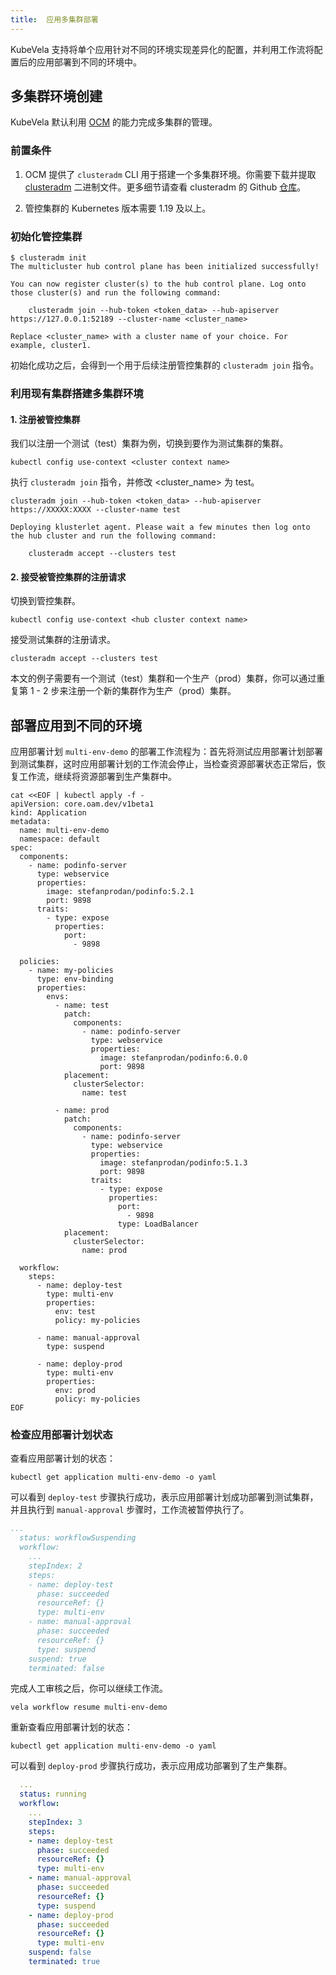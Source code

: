 ```yaml
---
title:  应用多集群部署
---
```


KubeVela 支持将单个应用针对不同的环境实现差异化的配置，并利用工作流将配置后的应用部署到不同的环境中。

## 多集群环境创建

KubeVela 默认利用 [OCM](https://open-cluster-management.io/) 的能力完成多集群的管理。

### 前置条件

1. OCM 提供了 `clusteradm` CLI 用于搭建一个多集群环境。你需要下载并提取 [clusteradm](https://github.com/open-cluster-management-io/clusteradm/releases/tag/v0.1.0-alpha.5) 二进制文件。更多细节请查看 clusteradm 的 Github [仓库](https://github.com/open-cluster-management-io/clusteradm/blob/main/README.md#quick-start)。

2. 管控集群的 Kubernetes 版本需要 1.19 及以上。
### 初始化管控集群

```shell
$ clusteradm init
The multicluster hub control plane has been initialized successfully!

You can now register cluster(s) to the hub control plane. Log onto those cluster(s) and run the following command:

    clusteradm join --hub-token <token_data> --hub-apiserver https://127.0.0.1:52189 --cluster-name <cluster_name>

Replace <cluster_name> with a cluster name of your choice. For example, cluster1.
```

初始化成功之后，会得到一个用于后续注册管控集群的 `clusteradm join` 指令。

### 利用现有集群搭建多集群环境

#### 1. 注册被管控集群

我们以注册一个测试（test）集群为例，切换到要作为测试集群的集群。

```
kubectl config use-context <cluster context name>
```

执行 `clusteradm join` 指令，并修改 <cluster_name> 为 test。

```
clusteradm join --hub-token <token_data> --hub-apiserver https://XXXXX:XXXX --cluster-name test

Deploying klusterlet agent. Please wait a few minutes then log onto the hub cluster and run the following command:

    clusteradm accept --clusters test
```

#### 2. 接受被管控集群的注册请求

切换到管控集群。

```
kubectl config use-context <hub cluster context name>
```

接受测试集群的注册请求。

```
clusteradm accept --clusters test
```

本文的例子需要有一个测试（test）集群和一个生产（prod）集群，你可以通过重复第 1 - 2 步来注册一个新的集群作为生产（prod）集群。

## 部署应用到不同的环境

应用部署计划 `multi-env-demo` 的部署工作流程为：首先将测试应用部署计划部署到测试集群，这时应用部署计划的工作流会停止，当检查资源部署状态正常后，恢复工作流，继续将资源部署到生产集群中。

```shell
cat <<EOF | kubectl apply -f -
apiVersion: core.oam.dev/v1beta1
kind: Application
metadata:
  name: multi-env-demo
  namespace: default
spec:
  components:
    - name: podinfo-server
      type: webservice
      properties:
        image: stefanprodan/podinfo:5.2.1
        port: 9898
      traits:
        - type: expose
          properties:
            port:
              - 9898

  policies:
    - name: my-policies
      type: env-binding
      properties:
        envs:
          - name: test
            patch:
              components:
                - name: podinfo-server
                  type: webservice
                  properties:
                    image: stefanprodan/podinfo:6.0.0
                    port: 9898
            placement:
              clusterSelector:
                name: test

          - name: prod
            patch:
              components:
                - name: podinfo-server
                  type: webservice
                  properties:
                    image: stefanprodan/podinfo:5.1.3
                    port: 9898
                  traits:
                    - type: expose
                      properties:
                        port:
                          - 9898
                        type: LoadBalancer
            placement:
              clusterSelector:
                name: prod

  workflow:
    steps:
      - name: deploy-test
        type: multi-env
        properties:
          env: test
          policy: my-policies

      - name: manual-approval
        type: suspend

      - name: deploy-prod
        type: multi-env
        properties:
          env: prod
          policy: my-policies
EOF
```

### 检查应用部署计划状态

查看应用部署计划的状态：

```
kubectl get application multi-env-demo -o yaml
```

可以看到 `deploy-test` 步骤执行成功，表示应用部署计划成功部署到测试集群，并且执行到 `manual-approval` 步骤时，工作流被暂停执行了。

```yaml
...
  status: workflowSuspending
  workflow:
    ...
    stepIndex: 2
    steps:
    - name: deploy-test
      phase: succeeded
      resourceRef: {}
      type: multi-env
    - name: manual-approval
      phase: succeeded
      resourceRef: {}
      type: suspend
    suspend: true
    terminated: false
```

完成人工审核之后，你可以继续工作流。

```
vela workflow resume multi-env-demo
```

重新查看应用部署计划的状态：

```
kubectl get application multi-env-demo -o yaml
```

可以看到 `deploy-prod` 步骤执行成功，表示应用成功部署到了生产集群。

``` yaml
  ...
  status: running
  workflow:
    ...
    stepIndex: 3
    steps:
    - name: deploy-test
      phase: succeeded
      resourceRef: {}
      type: multi-env
    - name: manual-approval
      phase: succeeded
      resourceRef: {}
      type: suspend
    - name: deploy-prod
      phase: succeeded
      resourceRef: {}
      type: multi-env
    suspend: false
    terminated: true
```